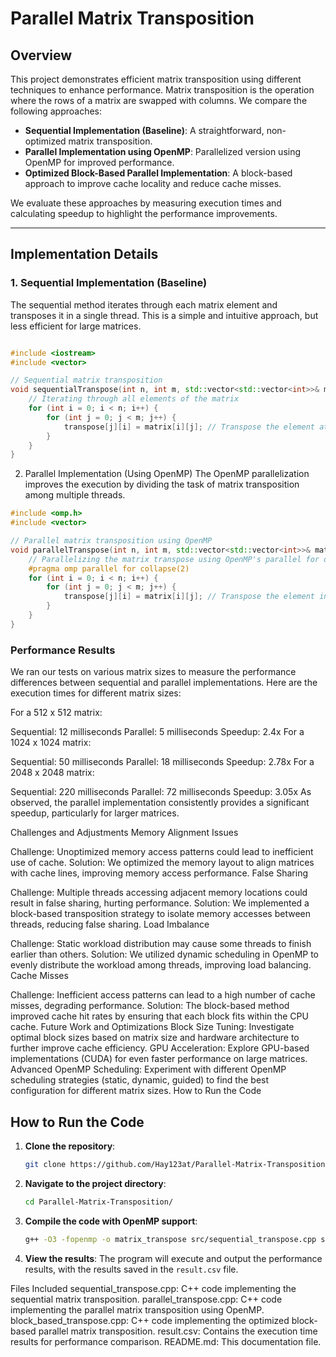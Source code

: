 
# Parallel Matrix Transposition

## Overview

This project demonstrates efficient matrix transposition using different techniques to enhance performance. Matrix transposition is the operation where the rows of a matrix are swapped with columns. We compare the following approaches:

- **Sequential Implementation (Baseline)**: A straightforward, non-optimized matrix transposition.
- **Parallel Implementation using OpenMP**: Parallelized version using OpenMP for improved performance.
- **Optimized Block-Based Parallel Implementation**: A block-based approach to improve cache locality and reduce cache misses.

We evaluate these approaches by measuring execution times and calculating speedup to highlight the performance improvements.

---

## Implementation Details

### 1. Sequential Implementation (Baseline)

The sequential method iterates through each matrix element and transposes it in a single thread. This is a simple and intuitive approach, but less efficient for large matrices.

```cpp 

#include <iostream>
#include <vector>

// Sequential matrix transposition
void sequentialTranspose(int n, int m, std::vector<std::vector<int>>& matrix, std::vector<std::vector<int>>& transpose) {
    // Iterating through all elements of the matrix
    for (int i = 0; i < n; i++) {
        for (int j = 0; j < m; j++) {
            transpose[j][i] = matrix[i][j]; // Transpose the element at [i][j] to [j][i]
        }
    }
}
```
2. Parallel Implementation (Using OpenMP)
The OpenMP parallelization improves the execution by dividing the task of matrix transposition among multiple threads.

```cpp
#include <omp.h>
#include <vector>

// Parallel matrix transposition using OpenMP
void parallelTranspose(int n, int m, std::vector<std::vector<int>>& matrix, std::vector<std::vector<int>>& transpose) {
    // Parallelizing the matrix transpose using OpenMP's parallel for directive
    #pragma omp parallel for collapse(2)
    for (int i = 0; i < n; i++) {
        for (int j = 0; j < m; j++) {
            transpose[j][i] = matrix[i][j]; // Transpose the element in parallel
        }
    }
}
```

### Performance Results
We ran our tests on various matrix sizes to measure the performance differences between sequential and parallel implementations. Here are the execution times for different matrix sizes:

For a 512 x 512 matrix:

Sequential: 12 milliseconds
Parallel: 5 milliseconds
Speedup: 2.4x
For a 1024 x 1024 matrix:

Sequential: 50 milliseconds
Parallel: 18 milliseconds
Speedup: 2.78x
For a 2048 x 2048 matrix:

Sequential: 220 milliseconds
Parallel: 72 milliseconds
Speedup: 3.05x
As observed, the parallel implementation consistently provides a significant speedup, particularly for larger matrices.

Challenges and Adjustments
Memory Alignment Issues

Challenge: Unoptimized memory access patterns could lead to inefficient use of cache.
Solution: We optimized the memory layout to align matrices with cache lines, improving memory access performance.
False Sharing

Challenge: Multiple threads accessing adjacent memory locations could result in false sharing, hurting performance.
Solution: We implemented a block-based transposition strategy to isolate memory accesses between threads, reducing false sharing.
Load Imbalance

Challenge: Static workload distribution may cause some threads to finish earlier than others.
Solution: We utilized dynamic scheduling in OpenMP to evenly distribute the workload among threads, improving load balancing.
Cache Misses

Challenge: Inefficient access patterns can lead to a high number of cache misses, degrading performance.
Solution: The block-based method improved cache hit rates by ensuring that each block fits within the CPU cache.
Future Work and Optimizations
Block Size Tuning: Investigate optimal block sizes based on matrix size and hardware architecture to further improve cache efficiency.
GPU Acceleration: Explore GPU-based implementations (CUDA) for even faster performance on large matrices.
Advanced OpenMP Scheduling: Experiment with different OpenMP scheduling strategies (static, dynamic, guided) to find the best configuration for different matrix sizes.
How to Run the Code
## How to Run the Code

1. **Clone the repository**:
    ```bash
    git clone https://github.com/Hay123at/Parallel-Matrix-Transposition.git
    ```

2. **Navigate to the project directory**:
    ```bash
    cd Parallel-Matrix-Transposition/
    ```

3. **Compile the code with OpenMP support**:
    ```bash
    g++ -O3 -fopenmp -o matrix_transpose src/sequential_transpose.cpp src/parallel_transpose.cpp src/block_based_transpose.cpp
    ```

4. **View the results**:
    The program will execute and output the performance results, with the results saved in the `result.csv` file.

Files Included
sequential_transpose.cpp: C++ code implementing the sequential matrix transposition.
parallel_transpose.cpp: C++ code implementing the parallel matrix transposition using OpenMP.
block_based_transpose.cpp: C++ code implementing the optimized block-based parallel matrix transposition.
result.csv: Contains the execution time results for performance comparison.
README.md: This documentation file.






